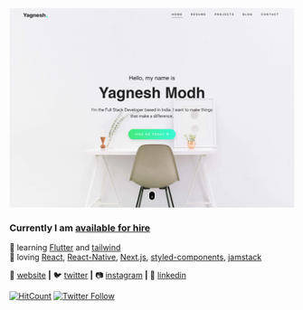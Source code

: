 
<!--
**imyagnesh/imyagnesh** is a ✨ _special_ ✨ repository because its `README.md` (this file) appears on your GitHub profile.

Here are some ideas to get you started:

- 🔭 I’m currently working on ...
- 🌱 I’m currently learning ...
- 👯 I’m looking to collaborate on ...
- 🤔 I’m looking for help with ...
- 💬 Ask me about ...
- 📫 How to reach me: ...
- 😄 Pronouns: ...
- ⚡ Fun fact: ...
-->

[![bg][banner]][website]

### Currently I am [available for hire][resume]


🧠 learning [Flutter][flutter] and [tailwind][tailwind]  
💜 loving [React][react], [React-Native][react-native], [Next.js][next.js], [styled-components][styled], [jamstack][jamstack]  

🏡 [website][website] **|** 
🐦 [twitter][twitter] **|** 
📷 [instagram][instagram] **|** 
👔 [linkedin][linkedin]



[![HitCount][HitsBadge]][Hits]
[![Twitter Follow][FollowBadge]][twitter]

[banner]: https://github.com/imyagnesh/imyagnesh/blob/master/cover.png
[react]: http://reactjs.org
[react-native]: https://reactnative.dev/
[next.js]: https://nextjs.org/
[styled]: https://styled-components.com
[jamstack]: https://jamstack.org
[flutter]: https://flutter.dev/
[tailwind]: https://tailwindcss.com
[website]: https://yagneshmodh.com/
[resume]: https://yagneshmodh.com/resume
[twitter]: https://twitter.com/imyagnesh
[instagram]: https://instagram.com/imyagneshmodh
[linkedin]: https://linkedin.com/in/imyagnesh
[Hits]: http://hits.dwyl.com/imyagnesh/imyagnesh
[HitsBadge]: http://hits.dwyl.com/imyagnesh/imyagnesh.svg
[FollowBadge]: https://img.shields.io/twitter/follow/imyagnesh?style=social

